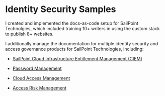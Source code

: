 # Identity Security Samples

I created and implemented the docs-as-code setup for SailPoint Technolgies, which included training 10+ writers in using the custom stack to publish 8+ websites. 

I additionally manage the documentation for multiple identity security and access governance products for SailPoint Technologies, including:

- [SailPoint Cloud Infrastructure Entitlement Management (CIEM)](https://documentation.sailpoint.com/saas/help/ciem/index.html)

- [Password Management](https://documentation.sailpoint.com/saas/help/pwd/index.html)

- [Cloud Access Management](https://documentation.sailpoint.com/cam/help/)

- [Access Risk Management](https://documentation.sailpoint.com/access-risk-mgmt/help/)